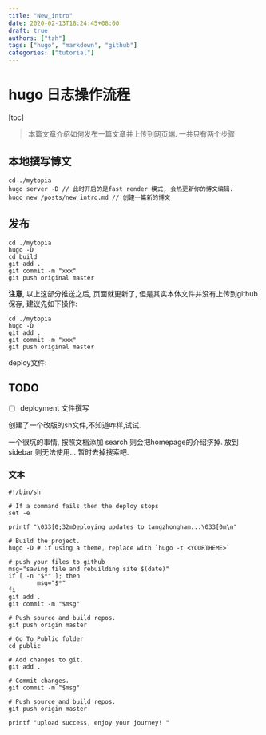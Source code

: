 ```yaml
---
title: "New_intro"
date: 2020-02-13T18:24:45+08:00
draft: true
authors: ["tzh"]
tags: ["hugo", "markdown", "github"]
categories: ["tutorial"]
---
```


# hugo 日志操作流程

[toc]

> 本篇文章介绍如何发布一篇文章并上传到网页端. 一共只有两个步骤

## 本地撰写博文

```shell
cd ./mytopia
hugo server -D // 此时开启的是fast render 模式, 会热更新你的博文编辑.
hugo new /posts/new_intro.md // 创建一篇新的博文
```

## 发布

```shell
cd ./mytopia
hugo -D
cd build
git add .
git commit -m "xxx"
git push original master
```

**注意**, 以上这部分推送之后, 页面就更新了, 但是其实本体文件并没有上传到github保存, 建议先如下操作:

```shell
cd ./mytopia
hugo -D
git add .
git commit -m "xxx"
git push original master
```

deploy文件:

## TODO

- [ ] deployment 文件撰写

创建了一个改版的sh文件,不知道咋样,试试.

一个很坑的事情, 按照文档添加 search 则会把homepage的介绍挤掉. 放到sidebar 则无法使用... 暂时去掉搜索吧.

### 文本

```shell
#!/bin/sh

# If a command fails then the deploy stops
set -e

printf "\033[0;32mDeploying updates to tangzhongham...\033[0m\n"

# Build the project.
hugo -D # if using a theme, replace with `hugo -t <YOURTHEME>`

# push your files to github
msg="saving file and rebuilding site $(date)"
if [ -n "$*" ]; then
        msg="$*"
fi
git add .
git commit -m "$msg"

# Push source and build repos.
git push origin master

# Go To Public folder
cd public

# Add changes to git.
git add .

# Commit changes.
git commit -m "$msg"

# Push source and build repos.
git push origin master

printf "upload success, enjoy your journey! "

```
